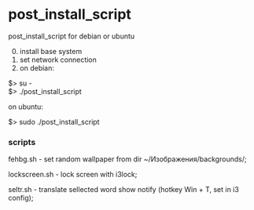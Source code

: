 # post_install_script
post_install_script for debian or ubuntu

0) install base system
1) set network connection
2) on debian:

  $>  su -  
  $>  ./post_install_script
  
  on ubuntu:
  
  $> sudo ./post_install_script


### scripts ###

fehbg.sh - set random wallpaper from dir ~/Изображения/backgrounds/;

lockscreen.sh - lock screen with i3lock;

seltr.sh - translate sellected word show notify (hotkey Win + T, set in i3 config);
